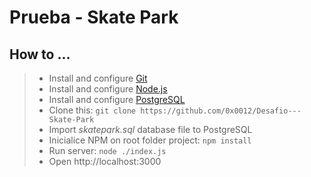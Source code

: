 # Prueba - Skate Park  
## How to ...
> * Install and configure [Git](https://git-scm.com/)
> * Install and configure [Node.js](https://nodejs.org/)
> * Install and configure [PostgreSQL](https://www.postgresql.org/)
> * Clone this: `git clone https://github.com/0x0012/Desafio---Skate-Park`
> * Import *skatepark.sql* database file to PostgreSQL
> * Inicialice NPM on root folder project: `npm install`
> * Run server: `node ./index.js`
> * Open http://localhost:3000